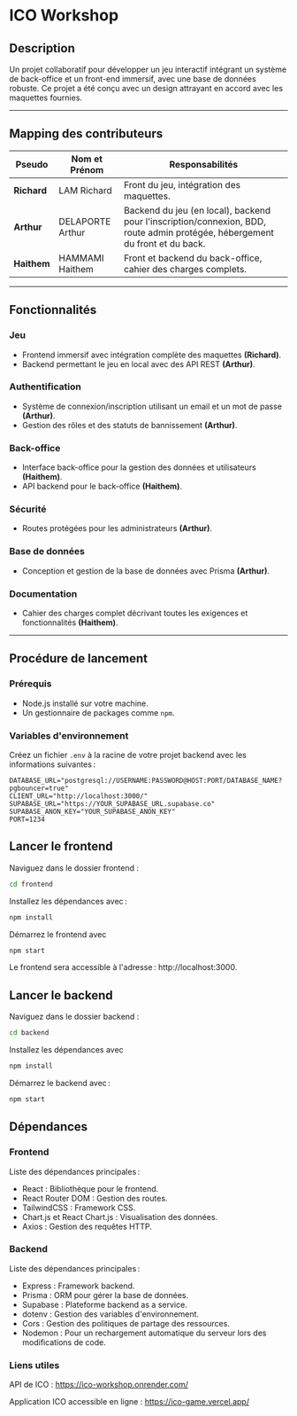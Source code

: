 # ICO Workshop

## Description
Un projet collaboratif pour développer un jeu interactif intégrant un système de back-office et un front-end immersif, avec une base de données robuste. Ce projet a été conçu avec un design attrayant en accord avec les maquettes fournies.

---

## Mapping des contributeurs

| Pseudo      | Nom et Prénom       | Responsabilités                                                                 |
|-------------|---------------------|--------------------------------------------------------------------------------|
| **Richard** | LAM Richard         | Front du jeu, intégration des maquettes.                                       |
| **Arthur**  | DELAPORTE Arthur    | Backend du jeu (en local), backend pour l'inscription/connexion, BDD, route admin protégée, hébergement du front et du back. |
| **Haithem** | HAMMAMI Haithem     | Front et backend du back-office, cahier des charges complets.                  |

---

## Fonctionnalités

### Jeu
- Frontend immersif avec intégration complète des maquettes **(Richard)**.
- Backend permettant le jeu en local avec des API REST **(Arthur)**.

### Authentification
- Système de connexion/inscription utilisant un email et un mot de passe **(Arthur)**.
- Gestion des rôles et des statuts de bannissement **(Arthur)**.

### Back-office
- Interface back-office pour la gestion des données et utilisateurs **(Haithem)**.
- API backend pour le back-office **(Haithem)**.

### Sécurité
- Routes protégées pour les administrateurs **(Arthur)**.

### Base de données
- Conception et gestion de la base de données avec Prisma **(Arthur)**.

### Documentation
- Cahier des charges complet décrivant toutes les exigences et fonctionnalités **(Haithem)**.

---

## Procédure de lancement

### Prérequis
- Node.js installé sur votre machine.
- Un gestionnaire de packages comme `npm`.

### Variables d'environnement
Créez un fichier `.env` à la racine de votre projet backend avec les informations suivantes :

```env
DATABASE_URL="postgresql://USERNAME:PASSWORD@HOST:PORT/DATABASE_NAME?pgbouncer=true"
CLIENT_URL="http://localhost:3000/"
SUPABASE_URL="https://YOUR_SUPABASE_URL.supabase.co"
SUPABASE_ANON_KEY="YOUR_SUPABASE_ANON_KEY"
PORT=1234
```

## Lancer le frontend

Naviguez dans le dossier frontend :

```bash
cd frontend
```

Installez les dépendances avec :
```bash
npm install
```

Démarrez le frontend avec 
```bash
npm start
```

Le frontend sera accessible à l'adresse : http://localhost:3000.


## Lancer le backend

Naviguez dans le dossier backend :

```bash
cd backend
```

Installez les dépendances avec 
```bash
npm install
```

Démarrez le backend avec :
```bash
npm start
```


## Dépendances
### Frontend
Liste des dépendances principales :

- React : Bibliothèque pour le frontend.
- React Router DOM : Gestion des routes.
- TailwindCSS : Framework CSS.
- Chart.js et React Chart.js : Visualisation des données.
- Axios : Gestion des requêtes HTTP.


### Backend
Liste des dépendances principales :

- Express : Framework backend.
- Prisma : ORM pour gérer la base de données.
- Supabase : Plateforme backend as a service.
- dotenv : Gestion des variables d'environnement.
- Cors : Gestion des politiques de partage des ressources.
- Nodemon : Pour un rechargement automatique du serveur lors des modifications de code.

### Liens utiles
API de ICO : https://ico-workshop.onrender.com/

Application ICO accessible en ligne : https://ico-game.vercel.app/
